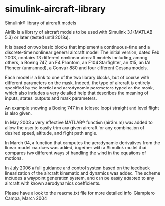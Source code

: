# simulink-aircraft-library
Simulink&reg; library of aircraft models

Airlib is a library of aircraft models to be used with Simulink 3.1 (MATLAB 5.3) or later (tested until 2018a).

It is based on two basic blocks that implement a continuous-time and a discrete-time nonlinear general aircraft model.
The initial version, dated Feb 2003, contains 13 different nonlinear aircraft models including, among others, a Boeing 747, an F4 Phantom, an F104 Starfighter, an X15, an IAI Pioneer (unmanned), a Convair 880 and four different Cessna models.

Each model is a link to one of the two library blocks, but of course with different parameters on the mask. Indeed, the type of aircraft is entirely specified by the inertial and aerodynamic parameters typed on the mask, which also includes a very detailed help that describes the meaning of inputs, states, outputs and mask parameters.

An example showing a Boeing 747 in a (closed loop) straight and level flight is also given.

In May 2003 a very effective MATLAB&reg; function (air3m.m) was added to allow the user to easily trim any given aircraft for any combination of desired speed, altitude, and flight path angle.

In March 04, a function that computes the aerodynamic derivatives from the linear model matrices was added, together with a Simulink model that compares two different ways of handling the wind in the equations of motions.

In July 2006 a full guidance and control system based on the feedback linearization of the aircraft kinematic and dynamics was added. The scheme includes a waypoint generation system, and can be easily adapted to any aircraft with known aerodynamics coefficients.

Please have a look to the readme.txt file for more detailed info.
Giampiero Campa, March 2004
